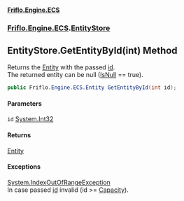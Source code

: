 #### [Friflo.Engine.ECS](index.md 'index')
### [Friflo.Engine.ECS](Friflo.Engine.ECS.md 'Friflo.Engine.ECS').[EntityStore](EntityStore.md 'Friflo.Engine.ECS.EntityStore')

## EntityStore.GetEntityById(int) Method

Returns the [Entity](Entity.md 'Friflo.Engine.ECS.Entity') with the passed [id](EntityStore.GetEntityById(int).md#Friflo.Engine.ECS.EntityStore.GetEntityById(int).id 'Friflo.Engine.ECS.EntityStore.GetEntityById(int).id').<br/>
The returned entity can be null ([IsNull](Entity.IsNull.md 'Friflo.Engine.ECS.Entity.IsNull') == true).

```csharp
public Friflo.Engine.ECS.Entity GetEntityById(int id);
```
#### Parameters

<a name='Friflo.Engine.ECS.EntityStore.GetEntityById(int).id'></a>

`id` [System.Int32](https://docs.microsoft.com/en-us/dotnet/api/System.Int32 'System.Int32')

#### Returns
[Entity](Entity.md 'Friflo.Engine.ECS.Entity')

#### Exceptions

[System.IndexOutOfRangeException](https://docs.microsoft.com/en-us/dotnet/api/System.IndexOutOfRangeException 'System.IndexOutOfRangeException')  
In case passed [id](EntityStore.GetEntityById(int).md#Friflo.Engine.ECS.EntityStore.GetEntityById(int).id 'Friflo.Engine.ECS.EntityStore.GetEntityById(int).id') invalid (id >= [Capacity](EntityStore.Capacity.md 'Friflo.Engine.ECS.EntityStore.Capacity')).